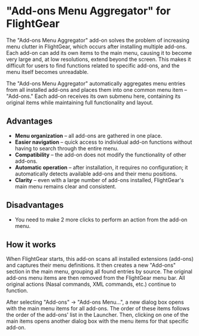 "Add-ons Menu Aggregator" for FlightGear
=====================================

The "Add-ons Menu Aggregator" add-on solves the problem of increasing menu clutter in FlightGear, which occurs after installing multiple add-ons. Each add-on can add its own items to the main menu, causing it to become very large and, at low resolutions, extend beyond the screen. This makes it difficult for users to find functions related to specific add-ons, and the menu itself becomes unreadable.

The "Add-ons Menu Aggregator" automatically aggregates menu entries from all installed add-ons and places them into one common menu item – "Add-ons." Each add-on receives its own submenu here, containing its original items while maintaining full functionality and layout.

## Advantages

* **Menu organization** – all add-ons are gathered in one place.
* **Easier navigation** – quick access to individual add-on functions without having to search through the entire menu.
* **Compatibility** – the add-on does not modify the functionality of other add-ons.
* **Automatic operation** – after installation, it requires no configuration; it automatically detects available add-ons and their menu positions.
* **Clarity** – even with a large number of add-ons installed, FlightGear's main menu remains clear and consistent.

## Disadvantages

* You need to make 2 more clicks to perform an action from the add-on menu.

## How it works

When FlightGear starts, this add-on scans all installed extensions (add-ons) and captures their menu definitions. It then creates a new "Add-ons" section in the main menu, grouping all found entries by source. The original add-ons menu items are then removed from the FlightGear menu bar. All original actions (Nasal commands, XML commands, etc.) continue to function.

After selecting "Add-ons" -> "Add-ons Menu...", a new dialog box opens with the main menu items for all add-ons. The order of these items follows the order of the add-ons' list in the Launcher. Then, clicking on one of the main items opens another dialog box with the menu items for that specific add-on.
